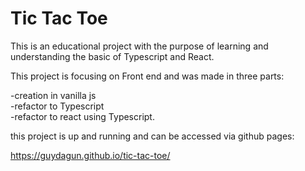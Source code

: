 # Tic Tac Toe

This is an educational project with the purpose of learning and understanding the basic of Typescript and React.

This project is focusing on Front end and was made in three parts:

-creation in vanilla js  
-refactor to Typescript  
-refactor to react using Typescript.

this project is up and running and can be accessed via github pages:

https://guydagun.github.io/tic-tac-toe/
